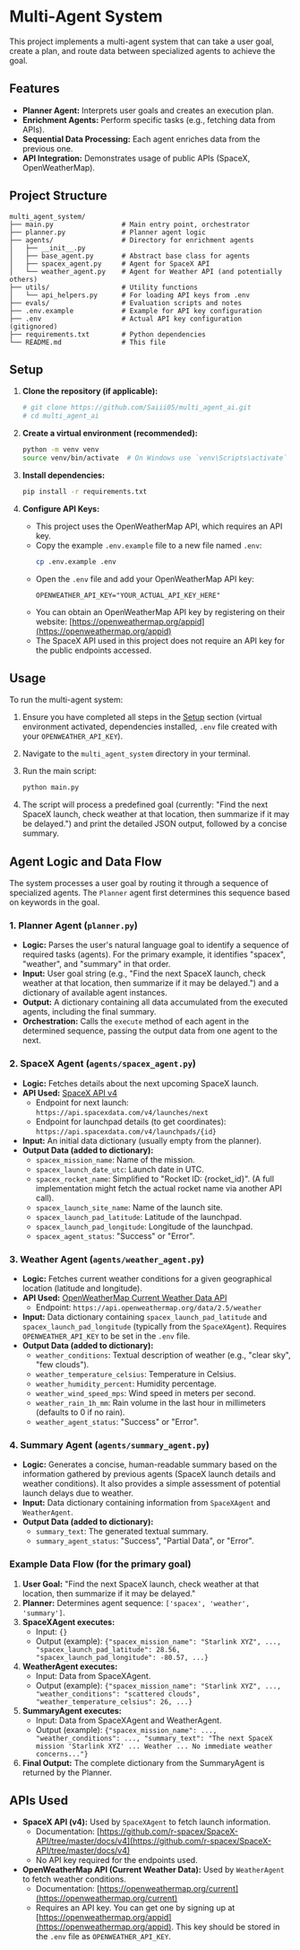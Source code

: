 # Multi-Agent System

This project implements a multi-agent system that can take a user goal, create a plan, and route data between specialized agents to achieve the goal.

## Features
- **Planner Agent:** Interprets user goals and creates an execution plan.
- **Enrichment Agents:** Perform specific tasks (e.g., fetching data from APIs).
- **Sequential Data Processing:** Each agent enriches data from the previous one.
- **API Integration:** Demonstrates usage of public APIs (SpaceX, OpenWeatherMap).

## Project Structure
```
multi_agent_system/
├── main.py                 # Main entry point, orchestrator
├── planner.py              # Planner agent logic
├── agents/                 # Directory for enrichment agents
│   ├── __init__.py
│   ├── base_agent.py       # Abstract base class for agents
│   ├── spacex_agent.py     # Agent for SpaceX API
│   └── weather_agent.py    # Agent for Weather API (and potentially others)
├── utils/                  # Utility functions
│   └── api_helpers.py      # For loading API keys from .env
├── evals/                  # Evaluation scripts and notes
├── .env.example            # Example for API key configuration
├── .env                    # Actual API key configuration (gitignored)
├── requirements.txt        # Python dependencies
└── README.md               # This file
```

## Setup

1.  **Clone the repository (if applicable):**
    ```bash
    # git clone https://github.com/Saiii05/multi_agent_ai.git
    # cd multi_agent_ai
    ```

2.  **Create a virtual environment (recommended):**
    ```bash
    python -m venv venv
    source venv/bin/activate  # On Windows use `venv\Scripts\activate`
    ```

3.  **Install dependencies:**
    ```bash
    pip install -r requirements.txt
    ```

4.  **Configure API Keys:**
    *   This project uses the OpenWeatherMap API, which requires an API key.
    *   Copy the example `.env.example` file to a new file named `.env`:
        ```bash
        cp .env.example .env
        ```
    *   Open the `.env` file and add your OpenWeatherMap API key:
        ```
        OPENWEATHER_API_KEY="YOUR_ACTUAL_API_KEY_HERE"
        ```
    *   You can obtain an OpenWeatherMap API key by registering on their website: [https://openweathermap.org/appid](https://openweathermap.org/appid)
    *   The SpaceX API used in this project does not require an API key for the public endpoints accessed.

## Usage

To run the multi-agent system:

1.  Ensure you have completed all steps in the [Setup](#setup) section (virtual environment activated, dependencies installed, `.env` file created with your `OPENWEATHER_API_KEY`).
2.  Navigate to the `multi_agent_system` directory in your terminal.
3.  Run the main script:

    ```bash
    python main.py
    ```

4.  The script will process a predefined goal (currently: "Find the next SpaceX launch, check weather at that location, then summarize if it may be delayed.") and print the detailed JSON output, followed by a concise summary.

## Agent Logic and Data Flow

The system processes a user goal by routing it through a sequence of specialized agents. The `Planner` agent first determines this sequence based on keywords in the goal.

### 1. Planner Agent (`planner.py`)
*   **Logic:** Parses the user's natural language goal to identify a sequence of required tasks (agents). For the primary example, it identifies "spacex", "weather", and "summary" in that order.
*   **Input:** User goal string (e.g., "Find the next SpaceX launch, check weather at that location, then summarize if it may be delayed.") and a dictionary of available agent instances.
*   **Output:** A dictionary containing all data accumulated from the executed agents, including the final summary.
*   **Orchestration:** Calls the `execute` method of each agent in the determined sequence, passing the output data from one agent to the next.

### 2. SpaceX Agent (`agents/spacex_agent.py`)
*   **Logic:** Fetches details about the next upcoming SpaceX launch.
*   **API Used:** [SpaceX API v4](https://github.com/r-spacex/SpaceX-API/tree/master/docs/v4)
    *   Endpoint for next launch: `https://api.spacexdata.com/v4/launches/next`
    *   Endpoint for launchpad details (to get coordinates): `https://api.spacexdata.com/v4/launchpads/{id}`
*   **Input:** An initial data dictionary (usually empty from the planner).
*   **Output Data (added to dictionary):**
    *   `spacex_mission_name`: Name of the mission.
    *   `spacex_launch_date_utc`: Launch date in UTC.
    *   `spacex_rocket_name`: Simplified to "Rocket ID: {rocket_id}". (A full implementation might fetch the actual rocket name via another API call).
    *   `spacex_launch_site_name`: Name of the launch site.
    *   `spacex_launch_pad_latitude`: Latitude of the launchpad.
    *   `spacex_launch_pad_longitude`: Longitude of the launchpad.
    *   `spacex_agent_status`: "Success" or "Error".

### 3. Weather Agent (`agents/weather_agent.py`)
*   **Logic:** Fetches current weather conditions for a given geographical location (latitude and longitude).
*   **API Used:** [OpenWeatherMap Current Weather Data API](https://openweathermap.org/current)
    *   Endpoint: `https://api.openweathermap.org/data/2.5/weather`
*   **Input:** Data dictionary containing `spacex_launch_pad_latitude` and `spacex_launch_pad_longitude` (typically from the `SpaceXAgent`). Requires `OPENWEATHER_API_KEY` to be set in the `.env` file.
*   **Output Data (added to dictionary):**
    *   `weather_conditions`: Textual description of weather (e.g., "clear sky", "few clouds").
    *   `weather_temperature_celsius`: Temperature in Celsius.
    *   `weather_humidity_percent`: Humidity percentage.
    *   `weather_wind_speed_mps`: Wind speed in meters per second.
    *   `weather_rain_1h_mm`: Rain volume in the last hour in millimeters (defaults to 0 if no rain).
    *   `weather_agent_status`: "Success" or "Error".

### 4. Summary Agent (`agents/summary_agent.py`)
*   **Logic:** Generates a concise, human-readable summary based on the information gathered by previous agents (SpaceX launch details and weather conditions). It also provides a simple assessment of potential launch delays due to weather.
*   **Input:** Data dictionary containing information from `SpaceXAgent` and `WeatherAgent`.
*   **Output Data (added to dictionary):**
    *   `summary_text`: The generated textual summary.
    *   `summary_agent_status`: "Success", "Partial Data", or "Error".

### Example Data Flow (for the primary goal)

1.  **User Goal:** "Find the next SpaceX launch, check weather at that location, then summarize if it may be delayed."
2.  **Planner:** Determines agent sequence: `['spacex', 'weather', 'summary']`.
3.  **SpaceXAgent executes:**
    *   Input: `{}`
    *   Output (example): `{"spacex_mission_name": "Starlink XYZ", ..., "spacex_launch_pad_latitude": 28.56, "spacex_launch_pad_longitude": -80.57, ...}`
4.  **WeatherAgent executes:**
    *   Input: Data from SpaceXAgent.
    *   Output (example): `{"spacex_mission_name": "Starlink XYZ", ..., "weather_conditions": "scattered clouds", "weather_temperature_celsius": 26, ...}`
5.  **SummaryAgent executes:**
    *   Input: Data from SpaceXAgent and WeatherAgent.
    *   Output (example): `{"spacex_mission_name": ..., "weather_conditions": ..., "summary_text": "The next SpaceX mission 'Starlink XYZ' ... Weather ... No immediate weather concerns..."}`
6.  **Final Output:** The complete dictionary from the SummaryAgent is returned by the Planner.

## APIs Used

*   **SpaceX API (v4):** Used by `SpaceXAgent` to fetch launch information.
    *   Documentation: [https://github.com/r-spacex/SpaceX-API/tree/master/docs/v4](https://github.com/r-spacex/SpaceX-API/tree/master/docs/v4)
    *   No API key required for the endpoints used.
*   **OpenWeatherMap API (Current Weather Data):** Used by `WeatherAgent` to fetch weather conditions.
    *   Documentation: [https://openweathermap.org/current](https://openweathermap.org/current)
    *   Requires an API key. You can get one by signing up at [https://openweathermap.org/appid](https://openweathermap.org/appid). This key should be stored in the `.env` file as `OPENWEATHER_API_KEY`.

```

